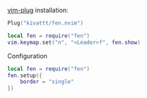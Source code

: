 [vim-plug](https://github.com/junegunn/vim-plug) installation:
```lua
Plug("kivattt/fen.nvim")

local fen = require("fen")
vim.keymap.set("n", "<Leader>f", fen.show)
```

Configuration
```lua
local fen = require("fen")
fen.setup({
    border = "single"
})
```
